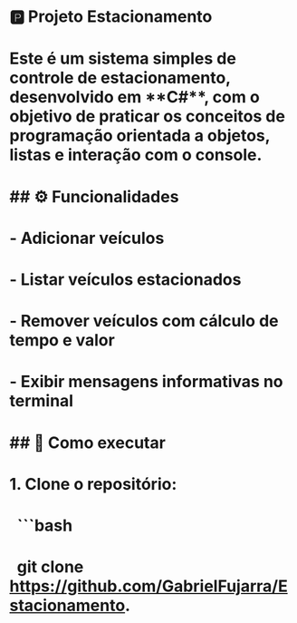 # 🅿️ Projeto Estacionamento

# 

# Este é um sistema simples de controle de estacionamento, desenvolvido em \*\*C#\*\*, com o objetivo de praticar os conceitos de programação orientada a objetos, listas e interação com o console.

# 

# \## ⚙️ Funcionalidades

# 

# \- Adicionar veículos

# \- Listar veículos estacionados

# \- Remover veículos com cálculo de tempo e valor

# \- Exibir mensagens informativas no terminal

# 

# \## 🚀 Como executar

# 

# 1\. Clone o repositório:

# &nbsp;  ```bash

# &nbsp;  git clone https://github.com/GabrielFujarra/Estacionamento.

